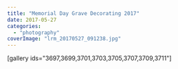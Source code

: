 ```yaml
---
title: "Memorial Day Grave Decorating 2017"
date: 2017-05-27
categories: 
  - "photography"
coverImage: "lrm_20170527_091238.jpg"
---
```


\[gallery ids="3697,3699,3701,3703,3705,3707,3709,3711"\]
